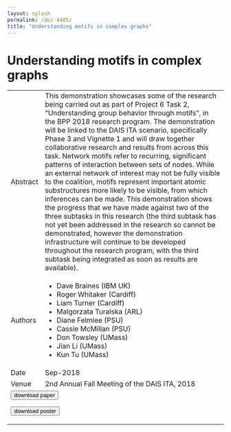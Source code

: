 ```yaml
---
layout: splash
permalink: /doc-4485/
title: "Understanding motifs in complex graphs"
---
```


# Understanding motifs in complex graphs

<table>
    <tbody>
    <tr>
        <td>Abstract</td>
        <td>This demonstration showcases some of the research being carried out as part of Project 6 Task 2, “Understanding group behavior through motifs”, in the BPP 2018 research program. The demonstration will be linked to the DAIS ITA scenario, specifically Phase 3 and Vignette 1 and will draw together collaborative research and results from across this task. Network motifs refer to recurring, significant patterns of interaction between sets of nodes. While an external network of interest may not be fully visible to the coalition, motifs represent important atomic substructures more likely to be visible, from which inferences can be made. This demonstration shows the progress that we have made against two of the three subtasks in this research (the third subtask has not yet been addressed in the research so cannot be demonstrated, however the demonstration infrastructure will continue to be developed throughout the research program, with the third subtask being integrated as soon as results are available).</td>
    </tr>
    <tr>
        <td>Authors</td>
        <td>
            <ul>
                <li>Dave Braines (IBM UK)</li>
                <li>Roger Whitaker (Cardiff)</li>
                <li>Liam Turner (Cardiff)</li>
                <li>Malgorzata Turalska (ARL)</li>
                <li>Diane Felmlee (PSU)</li>
                <li>Cassie McMillan (PSU)</li>
                <li>Don Towsley (UMass)</li>
                <li>Jian Li (UMass)</li>
                <li>Kun Tu (UMass)</li>
            </ul>
        </td>
    </tr>
    <tr>
        <td>Date</td>
        <td>Sep-2018</td>
    </tr>
    <tr>
        <td>Venue</td>
        <td>2nd Annual Fall Meeting of the DAIS ITA, 2018</td>
    </tr>
        <tr>
            <td colspan="2">
                <form method="get" action="https://ibm.box.com/v/doc-4485-paper">
                    <button type="submit">download paper</button>
                </form>
                <form method="get" action="https://ibm.box.com/v/doc-4485-poster">
                    <button type="submit">download poster</button>
                </form>
            </td>
        </tr>
    </tbody>
</table>
